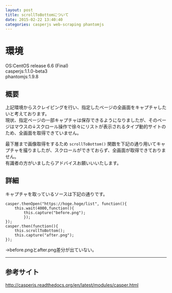 ```yaml
---
layout: post
title: scrollToBottomについて
date: 2015-02-22 13:40:40
categories: casperjs web-scraping phantomjs
---
```

<h1>環境</h1>

<p>OS:CentOS release 6.6 (Final)<br>
casperjs:1.1.0-beta3<br>
phantomjs:1.9.8</p>

<h2>概要</h2>

<p>上記環境からスクレイピングを行い、指定したページの全画面をキャプチャしたいと考えております。<br>
現状、指定ページの一部キャプチャは保存できるようになりましたが、そのページはマウスの↓スクロール操作で徐々にリストが表示されるタイプ動的サイトのため、全画面を取得できていません。</p>

<p>最下層まで画像取得をするため <code>scrollToBottom()</code> 関数を下記の通り用いてキャプチャを撮りましたが、スクロールができておらず、全画面が取得できておりません。<br>
有識者の方がいましたらアドバイスお願いいいたします。</p>

<h2>詳細</h2>

<p>キャプチャを取っているソースは下記の通りです。</p>

<pre class="lang-js prettyprint-override"><code>casper.thenOpen("https://hoge.hoge/list", function(){
    this.wait(4000,function(){
        this.capture("before.png");
        });
});
casper.then(function(){
    this.scrollToBottom();
    this.capture("after.png");
});
</code></pre>

<p>→before.pngとafter.png差分が出ていない。</p>

<hr>

<h2>参考サイト</h2>

<p><a href="http://casperjs.readthedocs.org/en/latest/modules/casper.html" rel="nofollow">http://casperjs.readthedocs.org/en/latest/modules/casper.html</a></p>
